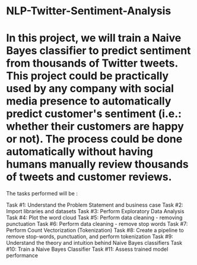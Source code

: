 # NLP-Twitter-Sentiment-Analysis

# In this project, we will train a Naive Bayes classifier to predict sentiment from thousands of Twitter tweets. This project could be practically used by any company with social media presence to automatically predict customer's sentiment (i.e.: whether their customers are happy or not). The process could be done automatically without having humans manually review thousands of tweets and customer reviews. 


The tasks performed will be :

Task #1: Understand the Problem Statement and business case
Task #2: Import libraries and datasets
Task #3: Perform Exploratory Data Analysis
Task #4: Plot the word cloud
Task #5: Perform data cleaning - removing punctuation
Task #6: Perform data cleaning - remove stop words
Task #7: Perform Count Vectorization (Tokenization)
Task #8: Create a pipeline to remove stop-words, punctuation, and perform tokenization
Task #9: Understand the theory and intuition behind Naive Bayes classifiers
Task #10: Train a Naive Bayes Classifier
Task #11: Assess trained model performance

